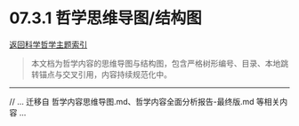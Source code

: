# 07.3.1 哲学思维导图/结构图
[返回科学哲学主题索引](./README.md)

> 本文档为哲学内容的思维导图与结构图，包含严格树形编号、目录、本地跳转锚点与交叉引用，内容持续规范化中。

---

// ... 迁移自 哲学内容思维导图.md、哲学内容全面分析报告-最终版.md 等相关内容 ...
